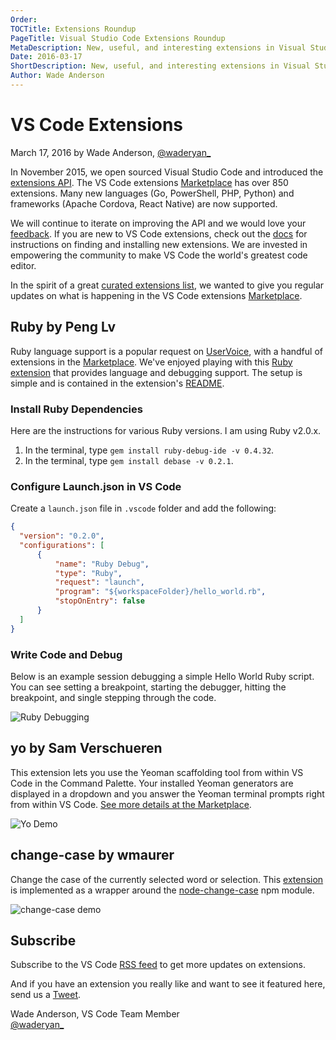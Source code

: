 ```yaml
---
Order:
TOCTitle: Extensions Roundup
PageTitle: Visual Studio Code Extensions Roundup
MetaDescription: New, useful, and interesting extensions in Visual Studio Code.
Date: 2016-03-17
ShortDescription: New, useful, and interesting extensions in Visual Studio Code.
Author: Wade Anderson
---
```


# VS Code Extensions

March 17, 2016 by Wade Anderson, [@waderyan_](https://twitter.com/waderyan_)

In November 2015, we open sourced Visual Studio Code and introduced the [extensions API](https://code.visualstudio.com/docs/extensionAPI/vscode-api). The VS Code extensions [Marketplace](https://marketplace.visualstudio.com/VSCode) has over 850 extensions. Many new languages (Go, PowerShell, PHP, Python) and frameworks (Apache Cordova, React Native) are now supported.

We will continue to iterate on improving the API and we would love your [feedback](https://github.com/microsoft/vscode/issues). If you are new to VS Code extensions, check out the [docs](https://code.visualstudio.com/docs/editor/extension-gallery) for instructions on finding and installing new extensions. We are invested in empowering the community to make VS Code the world's greatest code editor.

In the spirit of a great [curated extensions list](https://github.com/viatsko/awesome-vscode), we wanted to give you regular updates on what is happening in the VS Code extensions [Marketplace](https://marketplace.visualstudio.com/VSCode).

## Ruby by Peng Lv

Ruby language support is a popular request on [UserVoice](https://visualstudio.uservoice.com/forums/293070-visual-studio-code?query=ruby), with a handful of extensions
in the [Marketplace](https://marketplace.visualstudio.com/search?term=ruby&target=VSCode&sortBy=UpdatedDate). We've enjoyed playing with this [Ruby extension](https://marketplace.visualstudio.com/items?itemName=rebornix.Ruby) that provides language and debugging support. The setup is simple and is contained in the extension's [README](https://marketplace.visualstudio.com/items?itemName=rebornix.Ruby).

### Install Ruby Dependencies

Here are the instructions for various Ruby versions. I am using Ruby v2.0.x.

1. In the terminal, type `gem install ruby-debug-ide -v 0.4.32`.
2. In the terminal, type `gem install debase -v 0.2.1`.

### Configure Launch.json in VS Code

Create a `launch.json` file in `.vscode` folder and add the following:

```json
{
  "version": "0.2.0",
  "configurations": [
      {
          "name": "Ruby Debug",
          "type": "Ruby",
          "request": "launch",
          "program": "${workspaceFolder}/hello_world.rb",
          "stopOnEntry": false
      }
  ]
}
```

### Write Code and Debug

Below is an example session debugging a simple Hello World Ruby script. You can see setting a breakpoint, starting the debugger, hitting the breakpoint, and single stepping through the code.

![Ruby Debugging](ruby_debugging.gif)

## yo by Sam Verschueren

This extension lets you use the Yeoman scaffolding tool from within VS Code in the Command Palette. Your installed Yeoman generators are displayed in a dropdown and you answer the Yeoman terminal prompts right from within VS Code. [See more details at the Marketplace](https://marketplace.visualstudio.com/items?itemName=samverschueren.yo).

![Yo Demo](yo_demo.gif)

## change-case by wmaurer

Change the case of the currently selected word or selection. This [extension](https://marketplace.visualstudio.com/items?itemName=wmaurer.change-case) is implemented as a wrapper around the [node-change-case](https://github.com/blakeembrey/node-change-case) npm module.

![change-case demo](change-case_demo.gif)

## Subscribe

Subscribe to the VS Code [RSS feed](feed.xml) to get more updates on extensions.

And if you have an extension you really like and want to see it featured here, send us a [Tweet](https://twitter.com/code).

Wade Anderson, VS Code Team Member <br>
[@waderyan_](https://twitter.com/waderyan_)
